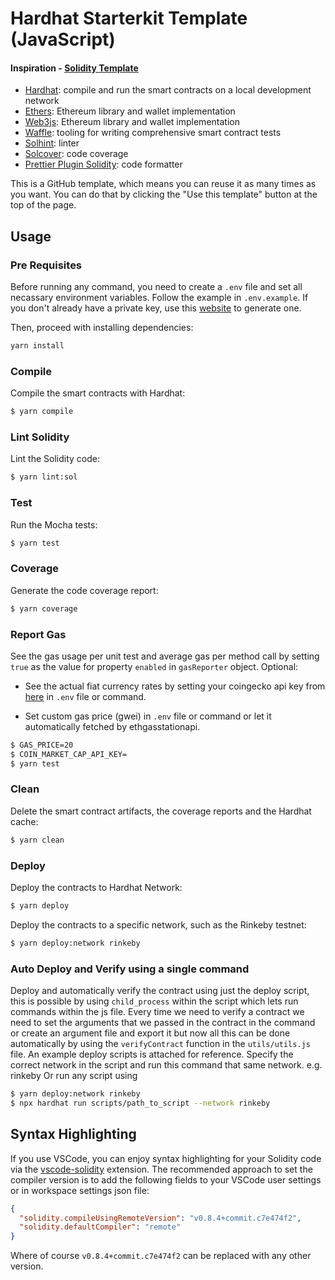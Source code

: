 # Hardhat Starterkit Template (JavaScript)

#### Inspiration - [Solidity Template](https://github.com/paulrberg/solidity-template)

- [Hardhat](https://github.com/nomiclabs/hardhat): compile and run the smart contracts on a local development network
- [Ethers](https://github.com/ethers-io/ethers.js/): Ethereum library and wallet implementation
- [Web3js](https://github.com/ChainSafe/web3.js): Ethereum library and wallet implementation
- [Waffle](https://github.com/EthWorks/Waffle): tooling for writing comprehensive smart contract tests
- [Solhint](https://github.com/protofire/solhint): linter
- [Solcover](https://github.com/sc-forks/solidity-coverage): code coverage
- [Prettier Plugin Solidity](https://github.com/prettier-solidity/prettier-plugin-solidity): code formatter

This is a GitHub template, which means you can reuse it as many times as you want. You can do that by clicking the "Use this
template" button at the top of the page.

## Usage

### Pre Requisites

Before running any command, you need to create a `.env` file and set all necassary environment variables.
Follow the example in `.env.example`. If you don't already have a private key, use this [website](https://vanity-eth.tk/) to generate one.

Then, proceed with installing dependencies:

```sh
yarn install
```

### Compile

Compile the smart contracts with Hardhat:

```sh
$ yarn compile
```
### Lint Solidity

Lint the Solidity code:

```sh
$ yarn lint:sol
```

### Test

Run the Mocha tests:

```sh
$ yarn test
```

### Coverage

Generate the code coverage report:

```sh
$ yarn coverage
```

### Report Gas

See the gas usage per unit test and average gas per method call by setting `true` as the value for property `enabled` in `gasReporter` object.
Optional:

- See the actual fiat currency rates by setting your coingecko api key from [here](https://coinmarketcap.com/api/pricing/) in `.env` file or command.

- Set custom gas price (gwei) in `.env` file or command or let it automatically fetched by ethgasstationapi.

```sh
$ GAS_PRICE=20
$ COIN_MARKET_CAP_API_KEY=
$ yarn test
```

### Clean

Delete the smart contract artifacts, the coverage reports and the Hardhat cache:

```sh
$ yarn clean
```

### Deploy

Deploy the contracts to Hardhat Network:

```sh
$ yarn deploy
```

Deploy the contracts to a specific network, such as the Rinkeby testnet:

```sh
$ yarn deploy:network rinkeby
```

### Auto Deploy and Verify using a single command

Deploy and automatically verify the contract using just the deploy script, this is possible by using `child_process` within the script which lets
run commands within the js file. Every time we need to verify a contract we need to set the arguments that we passed in the contract in the command
or create an argument file and export it but now all this can be done automatically by using the `verifyContract` function in the `utils/utils.js`
file. An example deploy scripts is attached for reference.
Specify the correct network in the script and run this command that same network. e.g. rinkeby
Or run any script using

```sh
$ yarn deploy:network rinkeby
$ npx hardhat run scripts/path_to_script --network rinkeby
```

## Syntax Highlighting

If you use VSCode, you can enjoy syntax highlighting for your Solidity code via the
[vscode-solidity](https://github.com/juanfranblanco/vscode-solidity) extension. The recommended approach to set the
compiler version is to add the following fields to your VSCode user settings or in workspace settings json file:

```json
{
  "solidity.compileUsingRemoteVersion": "v0.8.4+commit.c7e474f2",
  "solidity.defaultCompiler": "remote"
}
```

Where of course `v0.8.4+commit.c7e474f2` can be replaced with any other version.
